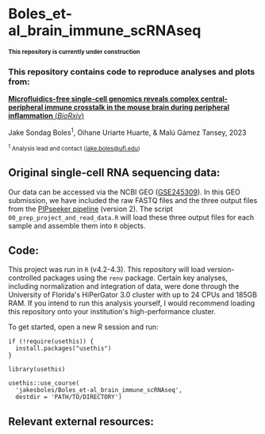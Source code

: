 # Boles_et-al_brain_immune_scRNAseq

<sup>**This repository is currently under construction**</sup>


### This repository contains code to reproduce analyses and plots from:
[**Microfluidics-free single-cell genomics reveals complex central-peripheral immune crosstalk in the mouse brain during peripheral inflammation** (*BioRxiv*)](https://www.biorxiv.org/content/10.1101/2023.10.05.561054v1)

Jake Sondag Boles<sup>1</sup>, Oihane Uriarte Huarte, & Malú Gámez Tansey, 2023

<sup><sup>1</sup> Analysis lead and contact (jake.boles@ufl.edu)</sup>

## Original single-cell RNA sequencing data:
Our data can be accessed via the NCBI GEO ([GSE245309](https://www.ncbi.nlm.nih.gov/geo/query/acc.cgi?&acc=GSE245309)). In this GEO submission, we have included the raw FASTQ files and the three output files from the [PIPseeker pipeline](https://www.fluentbio.com/products/pipseeker-software-for-data-analysis/) (version 2). The script `00_prep_project_and_read_data.R` will load these three output files for each sample and assemble them into `R` objects. 

## Code:
This project was run in `R` (v4.2-4.3). This repository will load version-controlled packages using the `renv` package. Certain key analyses, including normalization and integration of data, were done through the University of Florida's HiPerGator 3.0 cluster with up to 24 CPUs and 185GB RAM. If you intend to run this analysis yourself, I would recommend loading this repository onto your institution's high-performance cluster.

To get started, open a new R session and run:
```
if (!require(usethis)) {
  install.packages("usethis")
}

library(usethis)

usethis::use_course(
  'jakesboles/Boles_et-al_brain_immune_scRNAseq',
  destdir = 'PATH/TO/DIRECTORY')
```

## Relevant external resources: